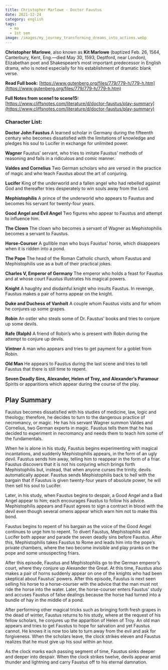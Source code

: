 ```yaml
---
title: Christopher Marlowe - Doctor Faustus
date: 2021-12-24
category: english
tags:
  - ma
  - 1st sem
image: /images/my_journey_transforming_dreams_into_actions.webp
---
```


**Christopher Marlowe**, also known as **Kit Marlowe** (baptized Feb. 26, 1564, Canterbury, Kent, Eng.—died May 30, 1593, Deptford, near London), Elizabethan poet and Shakespeare’s most important predecessor in English drama, who is noted especially for his establishment of dramatic blank verse.

**Read Full book:**  [https://www.gutenberg.org/files/779/779-h/779-h.htm](https://www.gutenberg.org/files/779/779-h/779-h.htm)

**Full Notes from scene1 to scene15:** [https://www.cliffsnotes.com/literature/d/doctor-faustus/play-summary](https://www.cliffsnotes.com/literature/d/doctor-faustus/play-summary)

### Character List:

**Doctor John Faustus**  A learned scholar in Germany during the fifteenth century who becomes dissatisfied with the limitations of knowledge and pledges his soul to Lucifer in exchange for unlimited power.

**Wagner**  Faustus’ servant, who tries to imitate Faustus’ methods of reasoning and fails in a ridiculous and comic manner.

**Valdes and Cornelius**  Two German scholars who are versed in the practice of magic and who teach Faustus about the art of conjuring.

**Lucifer**  King of the underworld and a fallen angel who had rebelled against God and thereafter tries desperately to win souls away from the Lord.

**Mephistophilis**  A prince of the underworld who appears to Faustus and becomes his servant for twenty-four years.

**Good Angel and Evil Angel**  Two figures who appear to Faustus and attempt to influence him.

**The Clown**  The clown who becomes a servant of Wagner as Mephistophilis becomes a servant to Faustus.

**Horse-Courser**  A gullible man who buys Faustus’ horse, which disappears when it is ridden into a pond.

**The Pope**  The head of the Roman Catholic church, whom Faustus and Mephistophilis use as a butt of their practical jokes.

**Charles V, Emperor of Germany**  The emperor who holds a feast for Faustus and at whose court Faustus illustrates his magical powers.

**Knight**  A haughty and disdainful knight who insults Faustus. In revenge, Faustus makes a pair of horns appear on the knight.

**Duke and Duchess of Vanholt**  A couple whom Faustus visits and for whom he conjures up some grapes.

**Robin**  An ostler who steals some of Dr. Faustus’ books and tries to conjure up some devils.

**Rafe (Ralph)**  A friend of Robin’s who is present with Robin during the attempt to conjure up devils.

**Vintner**  A man who appears and tries to get payment for a goblet from Robin.

**Old Man**  He appears to Faustus during the last scene and tries to tell Faustus that there is still time to repent.

**Seven Deadly Sins, Alexander, Helen of Troy, and Alexander’s Paramour** Spirits or apparitions which appear during the course of the play.

## Play Summary

Faustus becomes dissatisfied with his studies of medicine, law, logic and theology; therefore, he decides to turn to the dangerous practice of necromancy, or magic. He has his servant Wagner summon Valdes and Cornelius, two German experts in magic. Faustus tells them that he has decided to experiment in necromancy and needs them to teach him some of the fundamentals.

When he is alone in his study, Faustus begins experimenting with magical incantations, and suddenly Mephistophilis appears, in the form of an ugly devil. Faustus sends him away, telling him to reappear in the form of a friar. Faustus discovers that it is not his conjuring which brings forth Mephistophilis but, instead, that when anyone curses the trinity, devils automatically appear. Faustus sends Mephistophilis back to hell with the bargain that if Faustus is given twenty-four years of absolute power, he will then sell his soul to Lucifer.

Later, in his study, when Faustus begins to despair, a Good Angel and a Bad Angel appear to him; each encourages Faustus to follow his advice. Mephistophilis appears and Faust agrees to sign a contract in blood with the devil even though several omens appear which warn him not to make this bond.

Faustus begins to repent of his bargain as the voice of the Good Angel continues to urge him to repent. To divert Faustus, Mephistophilis and Lucifer both appear and parade the seven deadly sins before Faustus. After this, Mephistophilis takes Faustus to Rome and leads him into the pope’s private chambers, where the two become invisible and play pranks on the pope and some unsuspecting friars.

After this episode, Faustus and Mephistophilis go to the German emperor’s court, where they conjure up Alexander the Great. At this time, Faustus also makes a pair of horns suddenly appear on one of the knights who had been skeptical about Faustus’ powers. After this episode, Faustus is next seen selling his horse to a horse-courser with the advice that the man must not ride the horse into the water. Later, the horse-courser enters Faustus’ study and accuses Faustus of false dealings because the horse had turned into a bundle of hay in the middle of a pond.

After performing other magical tricks such as bringing forth fresh grapes in the dead of winter, Faustus returns to his study, where at the request of his fellow scholars, he conjures up the apparition of Helen of Troy. An old man appears and tries to get Faustus to hope for salvation and yet Faustus cannot. He knows it is now too late to turn away from the evil and ask for forgiveness. When the scholars leave, the clock strikes eleven and Faustus realizes that he must give up his soul within an hour.

As the clock marks each passing segment of time, Faustus sinks deeper and deeper into despair. When the clock strikes twelve, devils appear amid thunder and lightning and carry Faustus off to his eternal damnation.